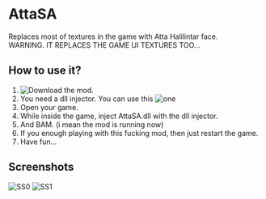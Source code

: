 # AttaSA
Replaces most of textures in the game with Atta Halilintar face.  
WARNING. IT REPLACES THE GAME UI TEXTURES TOO...

## How to use it?
1. ![Download](https://github.com/native-m/AttaSA/releases) the mod.
2. You need a dll injector. You can use this ![one](https://toolslib.net/downloads/viewdownload/646-dll-injector-hacker/)
3. Open your game.
4. While inside the game, inject AttaSA.dll with the dll injector.
5. And BAM. (i mean the mod is running now)
6. If you enough playing with this fucking mod, then just restart the game.
7. Have fun...

## Screenshots
![SS0](https://i.imgur.com/eLtVKx4.png)
![SS1](https://i.imgur.com/7JtUkoy.png)

